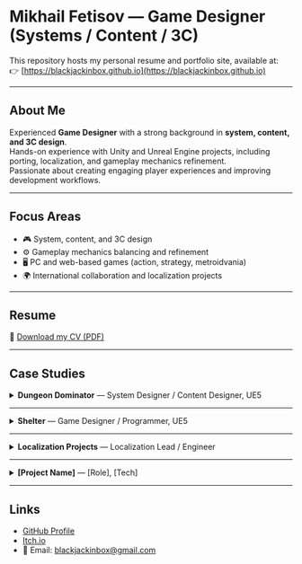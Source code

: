 # Mikhail Fetisov — Game Designer (Systems / Content / 3C)

This repository hosts my personal resume and portfolio site, available at:  
👉 [https://blackjackinbox.github.io](https://blackjackinbox.github.io)

---

## About Me
Experienced **Game Designer** with a strong background in **system, content, and 3C design**.  
Hands-on experience with Unity and Unreal Engine projects, including porting, localization, and gameplay mechanics refinement.  
Passionate about creating engaging player experiences and improving development workflows.  

---

## Focus Areas
- 🎮 System, content, and 3C design  
- ⚙️ Gameplay mechanics balancing and refinement  
- 🖥️ PC and web-based games (action, strategy, metroidvania)  
- 🌍 International collaboration and localization projects  

---

## Resume
📄 [Download my CV (PDF)](CV_Mikhail_Fetisov.pdf)

---

## Case Studies

<details>
  <summary><strong>Dungeon Dominator</strong> — System Designer / Content Designer, UE5</summary>

  ### О проекте
  Краткая справка: жанр, платформа, статус прототипа, размер команды.

  ### Роль и задачи
  — Системный дизайн: Illazar’s Hand, мета-прогрессия, экономика, события советника  
  — Структура GDD, таблицы баланса, интеграции с UI и контентом

  ### Результаты
  — Унификация формата системных документов  
  — Сокращение времени согласований и правок

  ### Скриншоты
  <p>
    <a href='images/dungeon_dominator_01.jpg' target='_blank'><img src='images/dungeon_dominator_01.jpg' alt='Dungeon Dominator 01' width='360'></a>
    <a href='images/dungeon_dominator_02.jpg' target='_blank'><img src='images/dungeon_dominator_02.jpg' alt='Dungeon Dominator 02' width='360'></a>
  </p>

  ### Видео
  <p>
    <iframe width='560' height='315' src='https://www.youtube.com/embed/XXXXXXXX1' title='Demo 1' frameborder='0' allowfullscreen></iframe>
  </p>
  <p>
    <iframe width='560' height='315' src='https://www.youtube.com/embed/XXXXXXXX2' title='Demo 2' frameborder='0' allowfullscreen></iframe>
  </p>

</details>

---

<details>
  <summary><strong>Shelter</strong> — Game Designer / Programmer, UE5</summary>

  ### О проекте
  Прототип. Цель: петля раскопки и обустройства, интерактивные комнаты, ресурсная логика.

  ### Роль и задачи
  — Экскавация и обустройство ячеек, интерактивные объекты, триггеры и SFX-слой  
  — Документация и отладка взаимодействий

  ### Результаты
  — Стабильная петля эксплоринга для тестов  
  — Базовые шаблоны UI и событий

  ### Скриншоты
  <p>
    <a href='images/shelter_01.jpg' target='_blank'><img src='images/shelter_01.jpg' alt='Shelter 01' width='360'></a>
    <a href='images/shelter_02.jpg' target='_blank'><img src='images/shelter_02.jpg' alt='Shelter 02' width='360'></a>
  </p>

  ### Видео
  <p>
    <iframe width='560' height='315' src='https://www.youtube.com/embed/YYYYYYYY1' title='Prototype walkthrough' frameborder='0' allowfullscreen></iframe>
  </p>

</details>

---

<details>
  <summary><strong>Localization Projects</strong> — Localization Lead / Engineer</summary>

  ### О проектах
  Релизнутые тайтлы. Платформы, издатель или студия если можно раскрывать, языки.

  ### Роль и задачи
  — Настройка пайплайна локализации: извлечение строк, форматы, переменные, QA  
  — Глоссарии и консистентность терминологии, проверка UI на переполнения и переносы

  ### Достижения
  — Сокращение регресса локализационных багов  
  — Снижение числа обрезаний в UI

  ### Скриншоты
  <p>
    <a href='images/loc_titleA_01.jpg' target='_blank'><img src='images/loc_titleA_01.jpg' alt='Localization A 01' width='360'></a>
    <a href='images/loc_titleA_02.jpg' target='_blank'><img src='images/loc_titleA_02.jpg' alt='Localization A 02' width='360'></a>
  </p>

  ### Видео
  <p>
    <iframe width='560' height='315' src='https://www.youtube.com/embed/ZZZZZZZZ1' title='Localized build gameplay' frameborder='0' allowfullscreen></iframe>
  </p>

</details>

---

<!-- Шаблон для копирования -->
<details>
  <summary><strong>[Project Name]</strong> — [Role], [Tech]</summary>

  ### О проекте
  1–3 предложения о жанре, платформе и статусе.

  ### Роль и задачи
  — Пункт 1  
  — Пункт 2

  ### Результаты
  — Измеримый эффект или выгода

  ### Скриншоты
  <p>
    <a href='images/project_01.jpg' target='_blank'><img src='images/project_01.jpg' alt='Project 01' width='360'></a>
  </p>

  ### Видео
  <p>
    <iframe width='560' height='315' src='https://www.youtube.com/embed/ID' title='Demo' frameborder='0' allowfullscreen></iframe>
  </p>

</details>

---

## Links
- [GitHub Profile](https://github.com/BlackJackinBox)  
- [Itch.io](https://blackjackinbox.itch.io)
- 📧 Email: blackjackinbox@gmail.com
